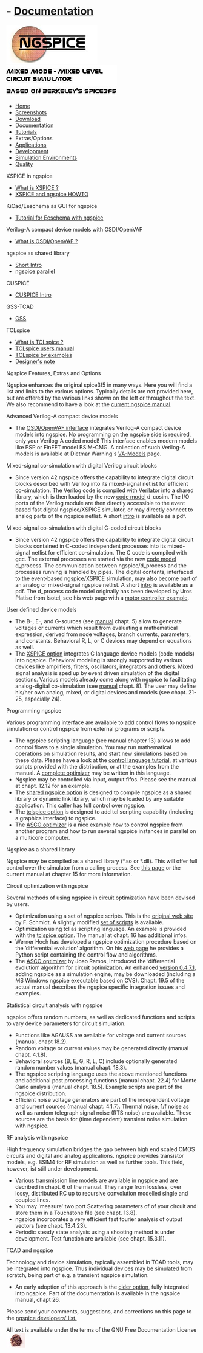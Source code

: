 # - [Documentation](./Docs.Html)

![NGSPICE](../images/nglogo.jpg) ![Mixed mode - mixed level circuit simulator - based on Berkeley's Spice3f5](../images/ngtext2.jpg) [](https://sourceforge.net/projects/ngspice)

- [Home](./index.html)
- [Screenshots](./screens.html)
- [Download](./download.html)
- [Documentation](./docs.html)
- [Tutorials](./tutorials.html)
- Extras/Options
- [Applications](./applic.html)
- [Development](./devel.html)
- [Simulation Environments](./resources.html)
- [Quality](./quality.html)

XSPICE in ngspice

- [What is XSPICE ?](./xspice.html)
- [XSPICE and ngspice HOWTO](./xspicehowto.html)

KiCad/Eeschema as GUI for ngspice

- [Tutorial for Eeschema with ngspice](./ngspice-eeschema.html)

Verilog-A compact device models with OSDI/OpenVAF

- [What is OSDI/OpenVAF ?](./osdi.html)

ngspice as shared library

- [Short Intro](./shared.html)
- [ngspice parallel](./parallel.html)

CUSPICE

- [CUSPICE Intro](./cuspice.html)

GSS-TCAD

- [GSS](./gss.html)

TCLspice

- [What is TCLspice ?](./tclspice.html)
- [TCLspice users manual](./tclusers.html)
- [TCLspice by examples](./tclexamples.html)
- [Designer's note](./tclnotes.html)

Ngspice Features, Extras and Options

Ngspice enhances the original spice3f5 in many ways. Here you will find a list and links to the various options. Typically details are not provided here, but are offered by the various links shown on the left or throughout the text. We also recommend to have a look at the [current ngspice manual](./docs/ngspice-manual.pdf).

Advanced Verilog-A compact device models

- The [OSDI/OpenVAF interface](./osdi.html) integrates Verilog-A compact device models into ngspice. No programming on the ngspice side is required, only your Verilog-A coded model! This interface enables modern models like PSP or FinFET model BSIM-CMG. A collection of such Verilog-A models is available at Dietmar Warning's [VA-Models](https://github.com/dwarning/VA-Models) page.

Mixed-signal co-simulation with digital Verilog circuit blocks

- Since version 42 ngspice offers the capability to integrate digital circuit blocks described with Verilog into its mixed-signal netlist for efficient co-simulation. The Verilog code is compiled with [Verilator](https://www.veripool.org/verilator/) into a shared library, which is then loaded by the new [code model](./xspice.html) d\_cosim. The I/O ports of the Verilog module are then directly accessible to the event based fast digital ngspice/XSPICE simulator, or may directly connect to analog parts of the ngspice netlist. A short [intro](./docs/others/Verilog-CoSim.pdf) is available as a pdf.

Mixed-signal co-simulation with digital C-coded circuit blocks

- Since version 42 ngspice offers the capability to integrate digital circuit blocks contained in C-coded independent processes into its mixed-signal netlist for efficient co-simulation. The C code is compiled with gcc. The external processes are started via the new [code model](./xspice.html) d\_process. The communication between ngspice/d\_process and the processes running is handled by pipes. The digital contents, interfaced to the event-based ngspice/XSPICE simulation, may also become part of an analog or mixed-signal ngspice netlist. A short [intro](./docs/others/c-process-CoSim.pdf) is available as a pdf. The d\_process code model originally has been developed by Uros Platise from Isotel, see his web page with a [motor controller example](http://www.isotel.eu/mixedsim/embedded/motorforce).

User defined device models

- The B-, E-, and G-sources (see [manual](./docs/ngspice-manual.pdf) chapt. 5) allow to generate voltages or currents which result from evaluating a mathematical expression, derived from node voltages, branch currents, parameters, and constants. Behavioral R, L, or C devices may depend on equations as well.
- The [XSPICE option](./xspice.html) integrates C language device models (code models) into ngspice. Behavioral modeling is strongly supported by various devices like amplifiers, filters, oscillators, integrators and others. Mixed signal analysis is sped up by event driven simulation of the digital sections. Various models already come along with ngspice to facilitating analog-digital co-simulation (see [manual](./docs/ngspice-manual.pdf) chapt. 8). The user may define his/her own analog, mixed, or digital devices and models (see chapt. 21-25, especially 24).

Programming ngspice

Various programming interface are available to add control flows to ngspice simulation or control ngspice from external programs or scripts.

- The ngspice scripting language (see manual chapter 13) allows to add control flows to a single simulation. You may run mathematical operations on simulation results, and start new simulations based on these data. Please have a look at the [control language tutorial](./ngspice-control-language-tutorial.html), at various scripts provided with the distribution, or at the examples from the manual. A [complete optimizer](#scripts) may be written in this language.
- Ngspice may be controlled via input, output fifos. Please see the manual at chapt. 12.12 for an example.
- The [shared ngspice option](./shared.html) is designed to compile ngspice as a shared library or dynamic link library, which may be loaded by any suitable application. This caller has full control over ngspice.
- The [tclspice option](./tclspice.html) is designed to add tcl scripting capability (including a graphics interface) to ngspice.
- The [ASCO optimizer](#ASCOo) is a nice example how to control ngspice from another program and how to run several ngspice instances in parallel on a multicore computer.

Ngspice as a shared library

Ngspice may be compiled as a shared library (\*.so or \*.dll). This will offer full control over the simulator from a calling process. See [this page](./shared.html) or the current manual at chapter 15 for more information.

Circuit optimization with ngspice

Several methods of using ngspice in circuit optimization have been devised by users.

- Optimization using a set of ngspice scripts. This is the [original web site](http://members.aon.at/fschmid7/page_2_1.html) by F. Schmidt. A slightly modified [set of scripts](https://ngspice.sourceforge.io/optimizers/ngspice-optimizer.7z) is available.
- Optimization using tcl as scripting language. An example is provided with the [tclspice option](./tclexamples.html). The manual at chapt. 16 has additional infos.
- Werner Hoch has developed a ngspice optimization procedure based on the ’differential evolution’ algorithm. On his [web page](http://www.h-renrew.de/h/python_spice/optimisation.html) he provides a Python script containing the control flow and algorithms.
- The [ASCO optimizer](http://asco.sourceforge.net/) by Joao Ramos, introduced the ’differential evolution’ algorithm for circuit optimization. An enhanced [version 0.4.7.1](https://ngspice.sourceforge.io/optimizers/asco-dist.7z), adding ngspice as a simulation engine, may be downloaded (including a MS Windows ngspice executable based on CVS). Chapt. 19.5 of the actual manual describes the ngspice specific integration issues and examples.

Statistical circuit analysis with ngspice

ngspice offers random numbers, as well as dedicated functions and scripts to vary device parameters for circuit simulation.

- Functions like AGAUSS are available for voltage and current sources (manual, chapt 18.2).
- Random voltage or current values may be generated directly (manual chapt. 4.1.8).
- Behavioral sources (B, E, G, R, L, C) include optionally generated random number values (manual chapt. 18.3).
- The ngspice scripting language uses the above mentioned functions and additional post processing functions (manual chapt. 22.4) for Monte Carlo analysis (manual chapt. 18.5). Example scripts are part of the ngspice distribution.
- Efficient noise voltage generators are part of the independent voltage and current sources (manual chapt. 4.1.7). Thermal noise, 1/f noise as well as random telegraph signal noise (RTS noise) are available. These sources are the basis for (time dependent) transient noise simulation with ngspice.

RF analysis with ngspice

High frequency simulation bridges the gap between high end scaled CMOS circuits and digital and analog applications. ngspice provides transistor models, e.g. BSIM4 for RF simulation as well as further tools. This field, however, ist still under development.

- Various transmission line models are available in ngspice and are decribed in chapt. 6 of the manual. They range from lossless, over lossy, distributed RC up to recursive convolution modelled single and coupled lines.
- You may 'measure' two port Scattering parameters of of your circuit and store them in a Touchstone file (see chapt. 13.8).
- ngspice incorporates a very efficient fast fourier analysis of output vectors (see chapt. 13.4.23).
- Periodic steady state analysis using a shooting method is under development. Test function are available (see chapt. 15.3.11).

TCAD and ngspice

Technology and device simulation, typically assembled in TCAD tools, may be integrated into ngspice. Thus individual devices may be simulated from scratch, being part of e.g. a transient ngspice simulation.

- An early adoption of this approach is the [cider option](https://www2.eecs.berkeley.edu/Pubs/TechRpts/1993/ERL-93-51.pdf), fully integrated into ngspice. Part of the documentation is available in the ngspice manual, chapt 26.

Please send your comments, suggestions, and corrections on this page to the [ngspice developers' list.](https://sourceforge.net/mailarchive/forum.php?forum_name=ngspice-devel)

 All text is available under the terms of the GNU Free Documentation License ![](../images/spice.jpg)
